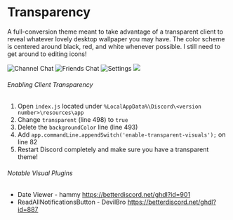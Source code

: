 # Transparency
A full-conversion theme meant to take advantage of a transparent client to reveal whatever lovely desktop wallpaper you may have. The color scheme is centered around black, red, and white whenever possible. I still need to get around to editing icons!

![Channel Chat](https://i.imgur.com/109rkgO.png)
![Friends Chat](https://i.imgur.com/UPvMxMJ.png)
![Settings](https://i.imgur.com/sDEUL8z.png)
<img src="/Themes/Transparency/TransparencyThemePreview.gif?raw=true">
###### Enabling Client Transparency
1. Open `index.js` located under `%LocalAppData%\Discord\<version number>\resources\app`
2. Change `transparent` (line 498) to `true`
3. Delete the `backgroundColor` line (line 493)
4. Add `app.commandLine.appendSwitch('enable-transparent-visuals');` on line 82
5. Restart Discord completely and make sure you have a transparent theme!

###### Notable Visual Plugins
* Date Viewer - hammy                                      https://betterdiscord.net/ghdl?id=901
* ReadAllNotificationsButton - DevilBro            https://betterdiscord.net/ghdl?id=887
